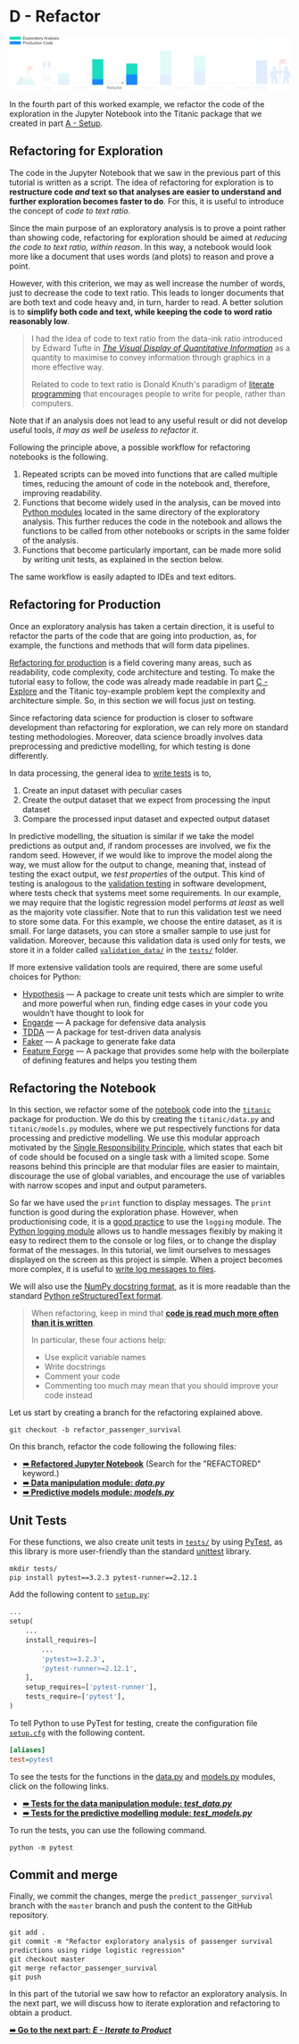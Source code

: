 # D - Refactor

![refactor](../../resources/refactor.png)

In the fourth part of this worked example, we refactor the code of the exploration in the Jupyter Notebook into the Titanic package that we created in part [A - Setup](../a-setup).

## Refactoring for Exploration

The code in the Jupyter Notebook that we saw in the previous part of this tutorial is written as a script. The idea of refactoring for exploration is to **restructure code _and_ text so that analyses are easier to understand and further exploration becomes faster to do**. For this, it is useful to introduce the concept of _code to text ratio_.

Since the main purpose of an exploratory analysis is to prove a point rather than showing code, refactoring for exploration should be aimed at _reducing the code to text ratio, within reason_. In this way, a notebook would look more like a document that uses words (and plots) to reason and prove a point.

However, with this criterion, we may as well increase the number of words, just to decrease the code to text ratio. This leads to longer documents that are both text and code heavy and, in turn, harder to read. A better solution is to **simplify both code and text, while keeping the code to word ratio reasonably low**.

> I had the idea of code to text ratio from the data-ink ratio introduced by Edward Tufte in [*The Visual Display of Quantitative Information*](https://www.edwardtufte.com/tufte/books_vdqi) as a quantity to maximise to convey information through graphics in a more effective way.
>
> Related to code to text ratio is Donald Knuth's paradigm of [literate programming](https://en.wikipedia.org/wiki/Literate_programming) that encourages people to write for people, rather than computers.

Note that if an analysis does not lead to any useful result or did not develop useful tools, _it may as well be useless to refactor it_.

Following the principle above, a possible workflow for refactoring notebooks is the following.

1. Repeated scripts can be moved into functions that are called multiple times, reducing the amount of code in the notebook and, therefore, improving readability.
2. Functions that become widely used in the analysis, can be moved into [Python modules](https://docs.python.org/3/tutorial/modules.html) located in the same directory of the exploratory analysis. This further reduces the code in the notebook and allows the functions to be called from other notebooks or scripts in the same folder of the analysis.
3. Functions that become particularly important, can be made more solid by writing unit tests, as explained in the section below.

The same workflow is easily adapted to IDEs and text editors.

## Refactoring for Production

Once an exploratory analysis has taken a certain direction, it is useful to refactor the parts of the code that are going into production, as, for example, the functions and methods that will form data pipelines.

[Refactoring for production](https://en.wikipedia.org/wiki/Code_refactoring) is a field covering many areas, such as readability, code complexity, code architecture and testing. To make the tutorial easy to follow, the code was already made readable in part [C - Explore](../c-explore) and the Titanic toy-example problem kept the complexity and architecture simple. So, in this section we will focus just on testing.

Since refactoring data science for production is closer to software development than refactoring for exploration, we can rely more on standard testing methodologies. Moreover, data science broadly involves data preprocessing and predictive modelling, for which testing is done differently.

In data processing, the general idea to [write tests](https://pandas.pydata.org/pandas-docs/stable/contributing.html#test-driven-development-code-writing) is to,

1. Create an input dataset with peculiar cases
2. Create the output dataset that we expect from processing the input dataset
3. Compare the processed input dataset and expected output dataset


In predictive modelling, the situation is similar if we take the model predictions as output and, if random processes are involved, we fix the random seed. However, if we would like to improve the model along the way, we must allow for the output to change, meaning that, instead of testing the exact output, we *test properties* of the output. This kind of testing is analogous to the [validation testing](https://en.wikipedia.org/wiki/Software_verification_and_validation) in software development, where tests check that systems meet some requirements. In our example, we may require that the logistic regression model performs _at least_ as well as the majority vote classifier. Note that to run this validation test we need to store some data. For this example, we choose the entire dataset, as it is small. For large datasets, you can store a smaller sample to use just for validation. Moreover, because this validation data is used only for tests, we store it in a folder called [`validation_data/`](tests/validation_data) in the [`tests/`](tests/) folder. 

 If more extensive validation tools are required, there are some useful choices for Python:

- [Hypothesis](https://hypothesis.readthedocs.io) — A package to create unit tests which are simpler to write and more powerful when run, finding edge cases in your code you wouldn’t have thought to look for
- [Engarde](http://engarde.readthedocs.io/) — A package for defensive data analysis
- [TDDA](http://tdda.readthedocs.io/en/latest/) — A package for test-driven data analysis
- [Faker](https://faker.readthedocs.io) — A package to generate fake data
- [Feature Forge](https://feature-forge.readthedocs.io) — A package that provides some help with the boilerplate of defining features and helps you testing them

## Refactoring the Notebook

In this section, we refactor some of the [notebook](exploration/predict_survival_using_logistic_regression_with_sex_age_title/analysis.ipynb) code into the [`titanic`](titanic) package for production. We do this by creating the `titanic/data.py` and `titanic/models.py` modules, where we put respectively functions for data processing and predictive modelling. We use this modular approach motivated by the [Single Responsibility Principle](https://en.wikipedia.org/wiki/Single_responsibility_principle), which states that each bit of code should be focused on a single task with a limited scope. Some reasons behind this principle are that modular files are easier to maintain, discourage the use of global variables, and encourage the use of  variables with narrow scopes and input and output parameters.

So far we have used the `print` function to display messages. The `print` function is good during the exploration phase. However, when productionising code, it is a [good practice](https://docs.python.org/3/howto/logging.html) to use the `logging` module. The [Python logging module](https://docs.python.org/3/library/logging.html) allows us to handle messages flexibly by making it easy to redirect them to the console or log files, or to change the display format of the messages. In this tutorial, we limit ourselves to messages displayed on the screen as this project is simple. When a project becomes more complex, it is useful to [write log messages to files](https://fangpenlin.com/posts/2012/08/26/good-logging-practice-in-python/).

We will also use the [NumPy docstring format](https://numpydoc.readthedocs.io/en/latest/format.html#docstring-standard), as it is more readable than the standard [Python reStructuredText format](https://www.python.org/dev/peps/pep-0287/).

> When refactoring, keep in mind that [**code is read much more often than it is written**](https://www.python.org/dev/peps/pep-0008/#a-foolish-consistency-is-the-hobgoblin-of-little-minds).
>
> In particular, these four actions help:
>
> - Use explicit variable names
> - Write docstrings
> - Comment your code
> - Commenting too much may mean that you should improve your code instead

Let us start by creating a branch for the refactoring explained above.

```shell
git checkout -b refactor_passenger_survival
```

On this branch, refactor the code following the following files:

- [**➠   Refactored Jupyter Notebook**](exploration/predict_survival_using_logistic_regression_with_sex_age_title/analysis.ipynb) (Search for the "REFACTORED" keyword.)
- [**➠   Data manipulation module: *data.py***](titanic/data.py)
- [**➠   Predictive models module: *models.py***](titanic/models.py)

## Unit Tests

For these functions, we also create unit tests in [`tests/`](tests/) by using [PyTest](https://docs.pytest.org), as this library is more user-friendly than the standard [unittest](https://docs.python.org/3/library/unittest.html) library.

```shell
mkdir tests/
pip install pytest==3.2.3 pytest-runner==2.12.1
```

Add the following content to [`setup.py`](setup.py):

```python
...
setup(
	...
    install_requires=[
		...
        'pytest>=3.2.3',
        'pytest-runner>=2.12.1',
    ],
    setup_requires=['pytest-runner'],
    tests_require=['pytest'],
)
```

To tell Python to use PyTest for testing, create the configuration file [`setup.cfg`](setup.cfg) with the following content.

```ini
[aliases]
test=pytest
```

To see the tests for the functions in the [data.py](titanic/data.py) and [models.py](titanic/models.py) modules, click on the following links.

- [**➠   Tests for the data manipulation module: *test_data.py***](tests/test_data.py)
- [**➠   Tests for the predictive modelling module: *test_models.py***](tests/test_models.py)

To run the tests, you can use the following command.

```shell
python -m pytest
```

## Commit and merge

Finally, we commit the changes, merge the `predict_passenger_survival` branch with the `master` branch and push the content to the GitHub repository.

```shell
git add .
git commit -m "Refactor exploratory analysis of passenger survival predictions using ridge logistic regression"
git checkout master 
git merge refactor_passenger_survival
git push
```

In this part of the tutorial we saw how to refactor an exploratory analysis. In the next part, we will discuss how to iterate exploration and refactoring to obtain a product.

[**➠   Go to the next part: *E - Iterate to Product***](../e-iterate_to_product)
